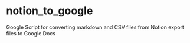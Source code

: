 # notion_to_google
Google Script for converting markdown and CSV files from Notion export files to Google Docs
